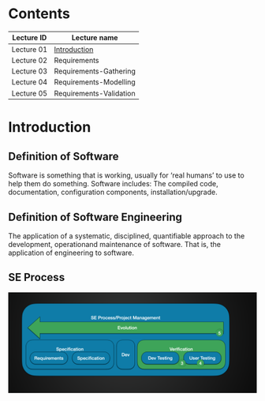 # Contents

|Lecture ID|Lecture name|
|-----|------|
|Lecture 01|[Introduction](#lec1)|
|Lecture 02|Requirements|
|Lecture 03|Requirements-Gathering|
|Lecture 04|Requirements-Modelling|
|Lecture 05|Requirements-Validation|


# Introduction #
<span id="lec1"></span>
## Definition of Software
Software is something that is working, usually for ‘real humans’ to use to help them do something.
Software includes: The compiled code, documentation, configuration components, installation/upgrade.

## Definition of Software Engineering
The application of a systematic, disciplined, quantifiable approach to the development, operationand maintenance of software.
That is, the application of engineering to software.

## SE Process
![SEprocess](https://github.com/lakerschampions/Learning-Notes/blob/master/images/seprocess.png?raw=true)
